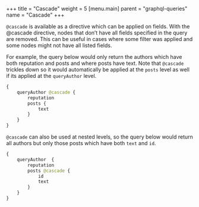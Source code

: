 +++
title = "Cascade"
weight = 5
[menu.main]
    parent = "graphql-queries"
    name = "Cascade"
+++

`@cascade` is available as a directive which can be applied on fields. With the @cascade
directive, nodes that don’t have all fields specified in the query are removed.
This can be useful in cases where some filter was applied and some nodes might not
have all listed fields.

For example, the query below would only return the authors which have both reputation
and posts and where posts have text. Note that `@cascade` trickles down so it would
automatically be applied at the `posts` level as well if its applied at the `queryAuthor`
level.

```graphql
{
    queryAuthor @cascade {
        reputation
        posts {
            text
        }
    }
}
```

`@cascade` can also be used at nested levels, so the query below would return all authors
but only those posts which have both `text` and `id`.

```graphql
{
    queryAuthor  {
        reputation
        posts @cascade {
            id
            text
        }
    }
}
```